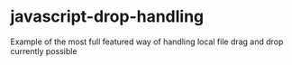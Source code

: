# javascript-drop-handling
Example of the most full featured way of handling local file drag and drop currently possible
